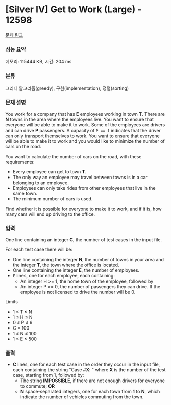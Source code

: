 # [Silver IV] Get to Work (Large) - 12598 

[문제 링크](https://www.acmicpc.net/problem/12598) 

### 성능 요약

메모리: 115444 KB, 시간: 204 ms

### 분류

그리디 알고리즘(greedy), 구현(implementation), 정렬(sorting)

### 문제 설명

<p>You work for a company that has <strong>E</strong> employees working in town <strong>T</strong>. There are <strong>N</strong> towns in the area where the employees live. You want to ensure that everyone will be able to make it to work. Some of the employees are drivers and can drive <strong>P</strong> passengers. A capacity of <code>P == 1</code> indicates that the driver can only transport themselves to work. You want to ensure that everyone will be able to make it to work and you would like to minimize the number of cars on the road.</p>

<p>You want to calculate the number of cars on the road, with these requirements:</p>

<ul>
	<li>Every employee can get to town <strong>T</strong>.</li>
	<li>The only way an employee may travel between towns is in a car belonging to an employee.</li>
	<li>Employees can only take rides from other employees that live in the same town.</li>
	<li>The minimum number of cars is used.</li>
</ul>

<p>Find whether it is possible for everyone to make it to work, and if it is, how many cars will end up driving to the office.</p>

### 입력 

 <p>One line containing an integer <strong>C</strong>, the number of test cases in the input file.</p>

<p>For each test case there will be:</p>

<ul>
	<li>One line containing the integer <strong>N</strong>, the number of towns in your area and the integer <strong>T</strong>, the town where the office is located.</li>
	<li>One line containing the integer <strong>E</strong>, the number of employees.</li>
	<li><code>E</code> lines, one for each employee, each containing:
	<ul>
		<li>An integer H >= 1, the home town of the employee, followed by</li>
		<li>An integer P >= 0, the number of passengers they can drive. If the employee is not licensed to drive the number will be 0.</li>
	</ul>
	</li>
</ul>

<p>Limits</p>

<ul>
	<li>1 ≤ T ≤ N</li>
	<li>1 ≤ H ≤ N</li>
	<li>0 ≤ P ≤ 6</li>
	<li>C = 100</li>
	<li>1 ≤ N ≤ 100</li>
	<li>1 ≤ E ≤ 500</li>
</ul>

### 출력 

 <ul>
	<li><strong>C</strong> lines, one for each test case in the order they occur in the input file, each containing the string "Case #<strong>X</strong>: " where <strong>X</strong> is the number of the test case, starting from 1, followed by:
	<ul>
		<li>The string <strong>IMPOSSIBLE</strong>, if there are not enough drivers for everyone to commute; <strong>OR</strong></li>
		<li><strong>N</strong> space-separated integers, one for each town from <strong>1</strong> to <strong>N</strong>, which indicate the number of vehicles commuting from the town.</li>
	</ul>
	</li>
</ul>

